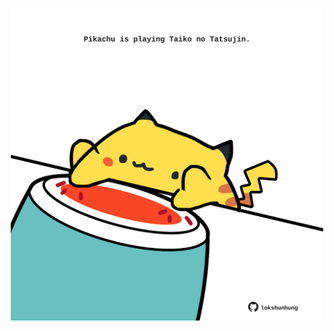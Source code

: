 <!-- built at 26/04/2023, 04:00:55 UTC -->
<p align="center">
  <img width="500" height="500" src="./ReadmeImage.svg">
</p>
